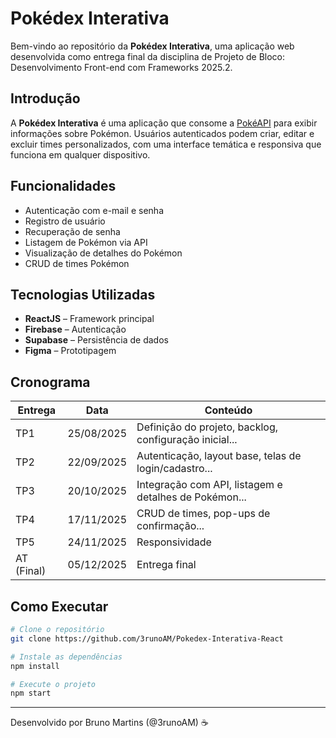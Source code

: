 # Pokédex Interativa

Bem-vindo ao repositório da **Pokédex Interativa**, uma aplicação web desenvolvida como entrega final da disciplina de Projeto de Bloco: Desenvolvimento Front-end com Frameworks 2025.2.

## Introdução

A **Pokédex Interativa** é uma aplicação que consome a [PokéAPI](https://pokeapi.co/) para exibir informações sobre Pokémon. Usuários autenticados podem criar, editar e excluir times personalizados, com uma interface temática e responsiva que funciona em qualquer dispositivo.

## Funcionalidades
- Autenticação com e-mail e senha
- Registro de usuário
- Recuperação de senha
- Listagem de Pokémon via API
- Visualização de detalhes do Pokémon
- CRUD de times Pokémon

## Tecnologias Utilizadas

- **ReactJS** – Framework principal
- **Firebase** – Autenticação
- **Supabase** – Persistência de dados
- **Figma** – Prototipagem

## Cronograma

| Entrega       | Data          | Conteúdo                                              |
|---------------|---------------|-------------------------------------------------------|
| TP1           | 25/08/2025    | Definição do projeto, backlog, configuração inicial... |
| TP2           | 22/09/2025    | Autenticação, layout base, telas de login/cadastro... |
| TP3           | 20/10/2025    | Integração com API, listagem e detalhes de Pokémon... |
| TP4           | 17/11/2025    | CRUD de times, pop-ups de confirmação...              |
| TP5           | 24/11/2025    | Responsividade                     |
| AT (Final)    | 05/12/2025    | Entrega final                                         |

## Como Executar

```bash
# Clone o repositório
git clone https://github.com/3runoAM/Pokedex-Interativa-React

# Instale as dependências
npm install

# Execute o projeto
npm start
```

------
Desenvolvido por Bruno Martins (@3runoAM) ☕